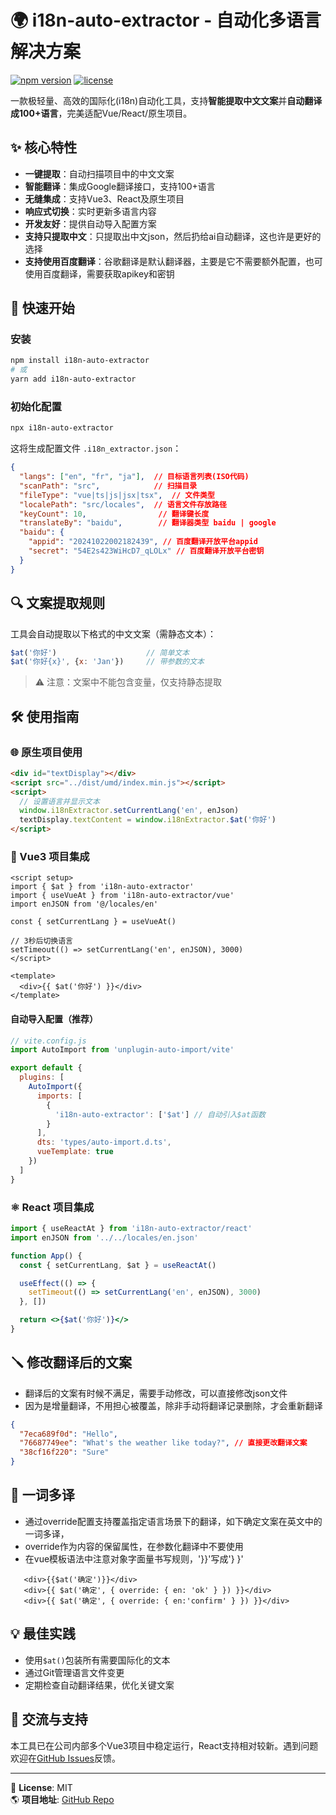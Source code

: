 # 🌍 i18n-auto-extractor - 自动化多语言解决方案

[![npm version](https://img.shields.io/npm/v/i18n-auto-extractor)](https://www.npmjs.com/package/i18n-auto-extractor)
[![license](https://img.shields.io/npm/l/i18n-auto-extractor)](https://github.com/your-repo/i18n-auto-extractor/blob/main/LICENSE)

一款极轻量、高效的国际化(i18n)自动化工具，支持**智能提取中文文案**并**自动翻译成100+语言**，完美适配Vue/React/原生项目。

## ✨ 核心特性

- **一键提取**：自动扫描项目中的中文文案
- **智能翻译**：集成Google翻译接口，支持100+语言
- **无缝集成**：支持Vue3、React及原生项目
- **响应式切换**：实时更新多语言内容
- **开发友好**：提供自动导入配置方案
- **支持只提取中文**：只提取出中文json，然后扔给ai自动翻译，这也许是更好的选择
- **支持使用百度翻译**：谷歌翻译是默认翻译器，主要是它不需要额外配置，也可使用百度翻译，需要获取apikey和密钥

## 🚀 快速开始

### 安装

```bash
npm install i18n-auto-extractor
# 或
yarn add i18n-auto-extractor
```

### 初始化配置

```bash
npx i18n-auto-extractor
```

这将生成配置文件 `.i18n_extractor.json`：

```json
{
  "langs": ["en", "fr", "ja"],  // 目标语言列表(ISO代码)
  "scanPath": "src",            // 扫描目录
  "fileType": "vue|ts|js|jsx|tsx",  // 文件类型
  "localePath": "src/locales",  // 语言文件存放路径
  "keyCount": 10,                // 翻译键长度
  "translateBy": "baidu",        // 翻译器类型 baidu | google
  "baidu": {
    "appid": "20241022002182439", // 百度翻译开放平台appid
    "secret": "54E2s423WiHcD7_qLOLx" // 百度翻译开放平台密钥
  }
}
```

## 🔍 文案提取规则

工具会自动提取以下格式的中文文案（需静态文本）：

```javascript
$at('你好')                    // 简单文本
$at('你好{x}', {x: 'Jan'})     // 带参数的文本
```

> ⚠️ 注意：文案中不能包含变量，仅支持静态提取

## 🛠 使用指南

### 🌐 原生项目使用

```html
<div id="textDisplay"></div>
<script src="../dist/umd/index.min.js"></script>
<script>
  // 设置语言并显示文本
  window.i18nExtractor.setCurrentLang('en', enJson)
  textDisplay.textContent = window.i18nExtractor.$at('你好')
</script>
```

### 🖖 Vue3 项目集成

```vue
<script setup>
import { $at } from 'i18n-auto-extractor'
import { useVueAt } from 'i18n-auto-extractor/vue'
import enJSON from '@/locales/en'

const { setCurrentLang } = useVueAt()

// 3秒后切换语言
setTimeout(() => setCurrentLang('en', enJSON), 3000)
</script>

<template>
  <div>{{ $at('你好') }}</div>
</template>
```

#### 自动导入配置（推荐）

```javascript
// vite.config.js
import AutoImport from 'unplugin-auto-import/vite'

export default {
  plugins: [
    AutoImport({
      imports: [
        {
          'i18n-auto-extractor': ['$at'] // 自动引入$at函数
        }
      ],
      dts: 'types/auto-import.d.ts',
      vueTemplate: true
    })
  ]
}
```

### ⚛️ React 项目集成

```jsx
import { useReactAt } from 'i18n-auto-extractor/react'
import enJSON from '../../locales/en.json'

function App() {
  const { setCurrentLang, $at } = useReactAt()

  useEffect(() => {
    setTimeout(() => setCurrentLang('en', enJSON), 3000)
  }, [])

  return <>{$at('你好')}</>
}
```
## 🪛 修改翻译后的文案
- 翻译后的文案有时候不满足，需要手动修改，可以直接修改json文件
- 因为是增量翻译，不用担心被覆盖，除非手动将翻译记录删除，才会重新翻译
```json
{
  "7eca689f0d": "Hello",
  "76687749ee": "What's the weather like today?", // 直接更改翻译文案
  "38cf16f220": "Sure"
}
```
## 🔄 一词多译
- 通过override配置支持覆盖指定语言场景下的翻译，如下确定文案在英文中的一词多译，
- override作为内容的保留属性，在参数化翻译中不要使用
- 在vue模板语法中注意对象字面量书写规则，'}}'写成'} }'

```vue
   <div>{{$at('确定')}}</div>
   <div>{{ $at('确定', { override: { en: 'ok' } }) }}</div>
   <div>{{ $at('确定', { override: { en:'confirm' } }) }}</div>
```

## 💡 最佳实践

- 使用`$at()`包装所有需要国际化的文本
- 通过Git管理语言文件变更
- 定期检查自动翻译结果，优化关键文案

## 🤝 交流与支持

本工具已在公司内部多个Vue3项目中稳定运行，React支持相对较新。遇到问题欢迎在[GitHub Issues](https://github.com/qianyuanjia/i18n-auto-extractor/issues)反馈。

---

📌 **License**: MIT  
🌎 **项目地址**: [GitHub Repo](https://github.com/qianyuanjia/i18n-auto-extractor)  
